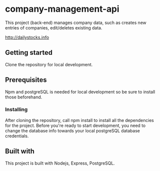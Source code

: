 # company-management-api
This project (back-end) manages company data, such as creates new entries of companies, edit/deletes existing data.

http://dailystocks.info

## Getting started

Clone the repository for local development.

## Prerequisites

Npm and postgreSQL is needed for local development so be sure to install those beforehand.

### Installing

After cloning the repository, call npm install to install all the dependencies for the project.
Before you're ready to start development, you need to change the database info towards your local postgreSQL database credentials.

## Built with

This project is built with Nodejs, Express, PostgreSQL.
